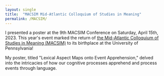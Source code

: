 ```yaml
---
layout: single
title:  "MACSIM Mid-Atlantic Colloquium of Studies in Meaning"
permalink: /MACSIM/
---
```


I presented a poster at the 9th MACSIM Conference on Saturday, April 15th, 2023. This year's event marked the return of [the Mid-Atlantic Colloquium of Studies in Meaning (MACSIM)](https://www.macsim.us/) to its birthplace at the University of Pennsylvania! 

My poster, titled "Lexical Aspect Maps onto Event Apprehension," delved into the intricacies of how our cognitive processes apprehend and process events through language.
